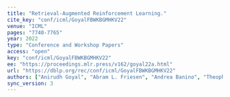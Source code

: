 ```yaml
---
title: "Retrieval-Augmented Reinforcement Learning."
cite_key: "conf/icml/GoyalFBWKBGMHKV22"
venue: "ICML"
pages: "7740-7765"
year: 2022
type: "Conference and Workshop Papers"
access: "open"
key: "conf/icml/GoyalFBWKBGMHKV22"
ee: "https://proceedings.mlr.press/v162/goyal22a.html"
url: "https://dblp.org/rec/conf/icml/GoyalFBWKBGMHKV22"
authors: ["Anirudh Goyal", "Abram L. Friesen", "Andrea Banino", "Theophane Weber", "Nan Rosemary Ke", "Adri\u00e0 Puigdom\u00e8nech Badia", "Arthur Guez", "Mehdi Mirza", "Peter C. Humphreys", "Ksenia Konyushkova", "Michal Valko", "Simon Osindero", "Timothy P. Lillicrap", "Nicolas Heess", "Charles Blundell"]
sync_version: 3
---
```

